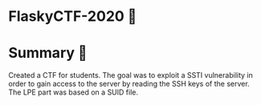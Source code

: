 # FlaskyCTF-2020 🦄

# **Summary** 👑
Created a CTF for students.
The goal was to exploit a SSTI vulnerability in order to gain access to the server by reading the SSH keys of the server.
The LPE part was based on a SUID file.

